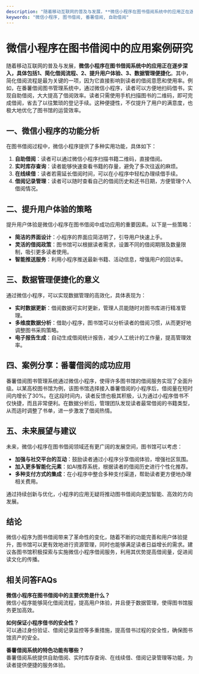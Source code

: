 ```yaml
---
description: "随着移动互联网的普及与发展，**微信小程序在图书借阅系统中的应用正在逐步深入，具体包括1、简化借阅流程、2、提升用户体验、3、数据管理便捷化**。其中，简化借阅流程是最为关键的一项，因为它直接影响到读者的借阅意愿和使用率。例如，在番薯借阅图书管理系统中，通过微信小程序，读者可以方便地扫码借书，实现自助借阅，大大提高了借阅效率。读者只需使用手机扫描图书的二维码，即可完成借阅，省去了以往繁琐的登记手续。这种便捷性，不仅提升了用户的满意度，也极大地优化了图书馆的运营效率。"
keywords: "微信小程序, 图书借阅, 番薯借阅, 自助借阅"
---
```

# 微信小程序在图书借阅中的应用案例研究

随着移动互联网的普及与发展，**微信小程序在图书借阅系统中的应用正在逐步深入，具体包括1、简化借阅流程、2、提升用户体验、3、数据管理便捷化**。其中，简化借阅流程是最为关键的一项，因为它直接影响到读者的借阅意愿和使用率。例如，在番薯借阅图书管理系统中，通过微信小程序，读者可以方便地扫码借书，实现自助借阅，大大提高了借阅效率。读者只需使用手机扫描图书的二维码，即可完成借阅，省去了以往繁琐的登记手续。这种便捷性，不仅提升了用户的满意度，也极大地优化了图书馆的运营效率。

## **一、微信小程序的功能分析**

在图书借阅过程中，微信小程序提供了多种实用功能，具体如下：

1. **自助借阅**：读者可以通过微信小程序扫描书籍二维码，直接借阅。
2. **实时库存查询**：读者能够快速查看书籍的存量，避免了多次往返的麻烦。
3. **在线续借**：读者若需延长借阅时间，可以在小程序中轻松办理续借手续。
4. **借阅记录管理**：读者可以随时查看自己的借阅历史和还书日期，方便管理个人借阅情况。

## **二、提升用户体验的策略**

提升用户体验是微信小程序在图书借阅中成功应用的重要因素。以下是一些策略：

- **简洁的界面设计**：小程序的界面应简洁明了，引导用户快速上手。
- **灵活的借阅政策**：图书馆可以根据读者需求，设置不同的借阅期限及数量限制，吸引更多读者使用。
- **智能推送服务**：利用小程序推送最新书籍、活动信息，增强用户的回访率。

## **三、数据管理便捷化的意义**

通过微信小程序，可以实现数据管理的高效化，具体表现为：

- **实时数据更新**：借阅数据可实时更新，管理人员能随时对图书库进行精准管理。
- **多维度数据分析**：借助小程序，图书馆可以分析读者的借阅习惯，从而更好地调整图书采购策略。
- **电子报告生成**：自动生成借阅统计报告，减少人工统计的工作量，提高管理效率。

## **四、案例分享：番薯借阅的成功应用**

番薯借阅图书管理系统通过微信小程序，使得许多图书馆的借阅服务实现了全面升级。以某高校图书馆为例，该图书馆选择接入番薯借阅的小程序后，借阅量在短时间内增长了30%。在这段时间内，读者反馈也极其积极，认为通过小程序借书不仅快捷，而且非常便利。在数据分析后，管理团队发现读者最常借阅的书籍类型，从而适时调整了书单，进一步激发了借阅热情。

## **五、未来展望与建议**

未来，微信小程序在图书借阅领域还有更广阔的发展空间，图书馆可以考虑：

- **加强与社交平台的互动**：鼓励读者通过小程序分享借阅体验，增强社区氛围。
- **加入更多智能化元素**：如AI推荐系统，根据读者的借阅历史进行个性化推荐。
- **多种支付方式的集成**：在小程序中整合多种支付渠道，帮助读者更方便地办理相关费用。

通过持续创新与优化，小程序的应用无疑将推动图书借阅向更加智能、高效的方向发展。

## 结论

微信小程序为图书借阅带来了革命性的变化，随着不断的功能完善和用户体验提升，图书馆可以更有效地进行资源管理，同时也能够满足读者日益增长的需求。建议各图书馆积极探索与实施微信小程序借阅服务，利用其优势提高借阅量，促进阅读文化的传播。

## 相关问答FAQs

**微信小程序在图书借阅中的主要优势是什么？**  
微信小程序能够简化借阅流程，提高用户体验，并且便于数据管理，使得图书馆服务更加高效。

**如何保证小程序借书的安全性？**  
可以通过身份验证、借阅记录监控等多重措施，提高借书过程的安全性，确保图书馆资产的安全。

**番薯借阅系统的特色功能有哪些？**  
番薯借阅系统提供自助借阅、实时库存查询、在线续借、借阅记录管理等功能，为读者提供便捷的服务体验。
